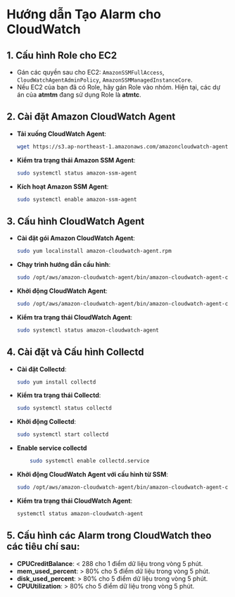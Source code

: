 
# Hướng dẫn Tạo Alarm cho CloudWatch

## 1. Cấu hình Role cho EC2

- Gán các quyền sau cho EC2: `AmazonSSMFullAccess`, `CloudWatchAgentAdminPolicy`, `AmazonSSMManagedInstanceCore`.
- Nếu EC2 của bạn đã có Role, hãy gán Role vào nhóm. Hiện tại, các dự án của **atmtm** đang sử dụng Role là **atmtc**.

## 2. Cài đặt Amazon CloudWatch Agent

- **Tải xuống CloudWatch Agent**:
  ```bash
  wget https://s3.ap-northeast-1.amazonaws.com/amazoncloudwatch-agent-ap-northeast-1/amazon_linux/amd64/latest/amazon-cloudwatch-agent.rpm

- **Kiểm tra trạng thái Amazon SSM Agent**:
	 ```bash
	sudo systemctl status amazon-ssm-agent
- **Kích hoạt Amazon SSM Agent**:
	```bash
	sudo systemctl enable amazon-ssm-agent
## 3. Cấu hình CloudWatch Agent
- **Cài đặt gói Amazon CloudWatch Agent**:
	```bash
	sudo yum localinstall amazon-cloudwatch-agent.rpm
- **Chạy trình hướng dẫn cấu hình**:
	```bash
	sudo /opt/aws/amazon-cloudwatch-agent/bin/amazon-cloudwatch-agent-config-wizard
- **Khởi động CloudWatch Agent**:
	```bash
	sudo /opt/aws/amazon-cloudwatch-agent/bin/amazon-cloudwatch-agent-ctl -a start
- **Kiểm tra trạng thái CloudWatch Agent**:
	```bash
	sudo systemctl status amazon-cloudwatch-agent
## 4. Cài đặt và Cấu hình Collectd

- **Cài đặt Collectd**:
	```bash
	sudo yum install collectd
- **Kiểm tra trạng thái Collectd**:
	```bash
	sudo systemctl status collectd
- **Khởi động Collectd**:
	```bash
	sudo systemctl start collectd
 - **Enable service collectd**
   	```bash
    	sudo systemctl enable collectd.service
- **Khởi động CloudWatch Agent với cấu hình từ SSM**:
	```bash
	sudo /opt/aws/amazon-cloudwatch-agent/bin/amazon-cloudwatch-agent-ctl -a fetch-config -m ec2 -s -c ssm:AmazonCloudWatch-yamapan
- **Kiểm tra trạng thái CloudWatch Agent**:
	```bash
	systemctl status amazon-cloudwatch-agent
## 5. Cấu hình các Alarm trong CloudWatch theo các tiêu chí sau:
-   **CPUCreditBalance**: < 288 cho 1 điểm dữ liệu trong vòng 5 phút.
-   **mem_used_percent**: > 80% cho 5 điểm dữ liệu trong vòng 5 phút.
-   **disk_used_percent**: > 80% cho 5 điểm dữ liệu trong vòng 5 phút.
-   **CPUUtilization**: > 80% cho 5 điểm dữ liệu trong vòng 5 phút.
